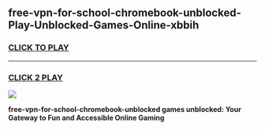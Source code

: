 
## free-vpn-for-school-chromebook-unblocked-Play-Unblocked-Games-Online-xbbih
<h3>
<a href="https://premium76.site?title=free-vpn-for-school-chromebook-unblocked&ref=25A">CLICK TO PLAY</a></h3>
<hr>

<h3>
<a href="https://premium76.site?title=free-vpn-for-school-chromebook-unblocked&ref=25A">CLICK 2 PLAY</a>
  
</h3>

<a href="https://premium76.site?title=free-vpn-for-school-chromebook-unblocked&ref=25A"><img src="https://clearcache.store/games.png"></a>


**free-vpn-for-school-chromebook-unblocked games unblocked: Your Gateway to Fun and Accessible Online Gaming**
